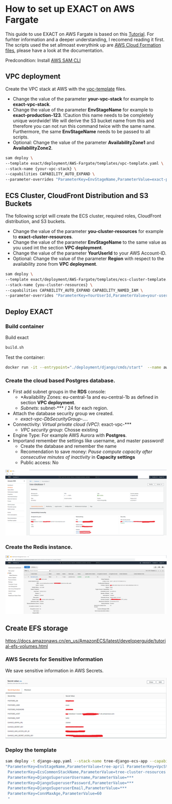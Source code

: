 # How to set up EXACT on AWS Fargate

This guide to use EXACT on AWS Fargate is based on this [Tutorial](https://treeschema.com/blog/comprehensive-ecs-deployments-vpcs-deployment/). For furhter information and a deeper understanding, I recomend reading it first. The scripts used the set allmoast everythink up are [AWS Cloud Formation files](https://aws.amazon.com/cloudformation/), please have a look at the documentation.

Predcondition: Install [AWS SAM CLI](https://docs.aws.amazon.com/serverless-application-model/latest/developerguide/serverless-sam-cli-install.html) 

## VPC deployment 

Create the VPC stack at AWS with the [vpc-template](templates/vpc-template.yaml) files. 
- Change the value of the parameter **your-vpc-stack** for example to **exact-vpc-stack**.
- Change the value of the parameter **EnvStageName** for example to **exact-production-123**. !Caution this name needs to be completely unique wordwide! We will derive the S3 bucket name from this and therefore you can not run this command twice with the same name. Furthermore, the same **EnvStageName** needs to be passed to all scripts. 
- Optional: Change the value of the parameter **AvailabilityZone1** and **AvailabilityZone2**.

``` bash
sam deploy \
--template exact/deployment/AWS-Fargate/templates/vpc-template.yaml \
--stack-name {your-vpc-stack} \
--capabilities CAPABILITY_AUTO_EXPAND \
--parameter-overrides "ParameterKey=EnvStageName,ParameterValue=exact-production-april ParameterKey=AvailabilityZone1,ParameterValue=eu-central-1a ParameterKey=AvailabilityZone2,ParameterValue=eu-central-1b"
``` 

## ECS Cluster, CloudFront Distribution and S3 Buckets

The following script will create the ECS cluster, required roles, CloudFront distribution, and S3 buckets. 
- Change the value of the parameter **you-cluster-resources** for example to **exact-cluster-resources**.
- Change the value of the parameter **EnvStageName** to the same value as you used int the section **VPC deployment**.
- Change the value of the parameter **YourUserId** to your AWS Account-ID.
- Optional: Change the value of the parameter **Region** with respect to the availability zone from **VPC deployment**.
```bash 
sam deploy \
--template exact/deployment/AWS-Fargate/templates/ecs-cluster-template.yaml \
--stack-name {you-cluster-resources} \
--capabilities CAPABILITY_AUTO_EXPAND CAPABILITY_NAMED_IAM \
--parameter-overrides "ParameterKey=YourUserId,ParameterValue=your-user-id ParameterKey=EnvStageName,ParameterValue=exact-production-april ParameterKey=Region,ParameterValue=eu-central-1"
```
## Deploy EXACT

### Build container

Build exact

``` bash
build.sh
```

Test the container:

``` bash
docker run -it --entrypoint="./deployment/django/cmds/start"  --name aws_exact_02  ******.dkr.ecr.eu-central-1.amazonaws.com/django_ecs_app:0.0.1
```

### Create the cloud based **Postgres** database. 

- First add subnet groups in the **RDS** console: 
    - *Availability Zones: eu-central-1a and eu-central-1b as defined in section **VPC deployment**.
    - *Subnets*: subnet-*** / 24 for each region.
- Attach the database security group we created. 
    - *exact-vpc-DbSecurityGroup-....*
- Connectivity: *Virtual private cloud (VPC)*: exact-vpc-***
    - *VPC security group*: Chosse existing
- Engine Type: For example AWS Aurora with **Postgres**. 
- Importand remember the settings like username, and master password!
    - Create the database and remember the name
    - Recomendation to save money: *Pause compute capacity after consecutive minutes of inactivity* in **Capacity settings**
    - Public access: No

![DB](images/DB.png)

### Create the Redis instance.

![DB](images/Cache.png)

## Create EFS storage

https://docs.amazonaws.cn/en_us/AmazonECS/latest/developerguide/tutorial-efs-volumes.html

### AWS Secrets for Sensitive Information

We save sensitive information in AWS Secrets. 

![DB](images/SecrectValues.png)

### Deploy the template

``` bash
sam deploy -t django-app.yaml --stack-name tree-django-ecs-app --capabilities CAPABILITY_IAM  --parameter-overrides 
"ParameterKey=EnvStageName,ParameterValue=tree-april ParameterKey=VpcStackName,ParameterValue=tree-vpc 
 ParameterKey=EcsCommonStackName,ParameterValue=tree-cluster-resources 
 ParameterKey=DjangoSuperuserUsername,ParameterValue=*** 
 ParameterKey=DjangoSuperuserPassword,ParameterValue=***
 ParameterKey=DjangoSuperuserEmail,ParameterValue=*** 
 ParameterKey=ConnMaxAge,ParameterValue=60 
 "
```

